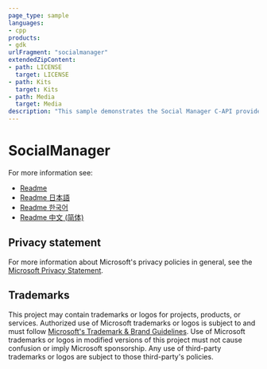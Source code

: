 ```yaml
---
page_type: sample
languages:
- cpp
products:
- gdk
urlFragment: "socialmanager"
extendedZipContent:
- path: LICENSE
  target: LICENSE
- path: Kits
  target: Kits
- path: Media
  target: Media
description: "This sample demonstrates the Social Manager C-API provided by the Microsoft Gaming SDK (GDK)."
---
```


# SocialManager

For more information see: 
- [Readme](https://github.com/microsoft/Xbox-GDK-Samples/blob/main/Samples/Live/SocialManager/readme_en-us.md)
- [Readme 日本語](https://github.com/microsoft/Xbox-GDK-Samples/blob/main/Samples/Live/SocialManager/readme_ja-jp.md)
- [Readme 한국어](https://github.com/microsoft/Xbox-GDK-Samples/blob/main/Samples/Live/SocialManager/readme_ko-kr.md)
- [Readme 中文 (简体)](https://github.com/microsoft/Xbox-GDK-Samples/blob/main/Samples/Live/SocialManager/readme_zh-cn.md)

## Privacy statement

For more information about Microsoft's privacy policies in general, see the [Microsoft Privacy Statement](https://privacy.microsoft.com/privacystatement/).

## Trademarks

This project may contain trademarks or logos for projects, products, or services. Authorized use of Microsoft trademarks or logos is subject to and must follow [Microsoft's Trademark & Brand Guidelines](https://www.microsoft.com/en-us/legal/intellectualproperty/trademarks/usage/general). Use of Microsoft trademarks or logos in modified versions of this project must not cause confusion or imply Microsoft sponsorship. Any use of third-party trademarks or logos are subject to those third-party's policies.
